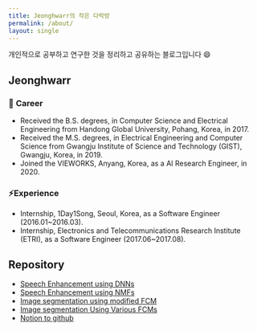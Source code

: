 ```yaml
---
title: Jeonghwarr의 작은 다락방
permalink: /about/
layout: single
---
```


개인적으로 공부하고 연구한 것을 정리하고 공유하는 블로그입니다 😄 

## Jeonghwarr
### 🔭 <b>Career</b>
- Received the B.S. degrees, in Computer Science and Electrical Engineering from Handong Global University, Pohang, Korea, in 2017.
- Received the M.S. degrees, in Electrical Engineering and Computer Science from Gwangju Institute of Science and Technology (GIST), Gwangju, Korea, in 2019.
- Joined the VIEWORKS, Anyang, Korea, as a AI Research Engineer, in 2020.

### ⚡<b>Experience</b>
- Internship, 1Day1Song, Seoul, Korea, as a Software Engineer (2016.01~2016.03).
- Internship, Electronics and Telecommunications Research Institute (ETRI), as a Software Engineer (2017.06~2017.08).

## Repository
- [Speech Enhancement using DNNs](https://github.com/jeongHwarr/sednn_modify)
- [Speech Enhancement using NMFs](https://github.com/jeongHwarr/Speech_Enhancement_NMF)
- [Image segmentation using modified FCM](https://github.com/jeongHwarr/MFCM_segmentation)
- [Image segmentation Using Various FCMs](https://github.com/jeongHwarr/various_FCM_segmentation)
- [Notion to github](https://github.com/jeongHwarr/notion-to-github-python)




